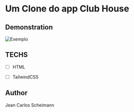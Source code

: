 # Um Clone do app Club House

## Demonstration 
<img src="https://macmagazine.com.br/wp-content/uploads/2021/02/08-clubhouse-623x1260.png" alt="Exemplo">

## TECHS 

* [ ] HTML
* [ ] TailwindCSS


## Author

Jean Carlos Scheimann